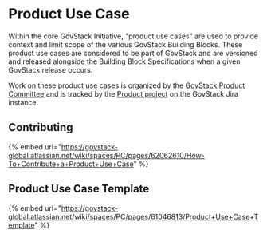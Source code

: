 # Product Use Case

Within the core GovStack Initiative, "product use cases" are used to provide context and limit scope of the various GovStack Building Blocks. These product use cases are considered to be part of GovStack and are versioned and released alongside the Building Block Specifications when a given GovStack release occurs.

Work on these product use cases is organized by the [GovStack Product Committee](https://govstack-global.atlassian.net/wiki/spaces/PC/pages/35389443/Product+Committee) and is tracked by the [Product project](https://govstack-global.atlassian.net/jira/software/c/projects/PRD/boards/25) on the GovStack Jira instance.&#x20;

## Contributing

{% embed url="https://govstack-global.atlassian.net/wiki/spaces/PC/pages/62062610/How-To+Contribute+a+Product+Use+Case" %}

## Product Use Case Template

{% embed url="https://govstack-global.atlassian.net/wiki/spaces/PC/pages/61046813/Product+Use+Case+Template" %}

